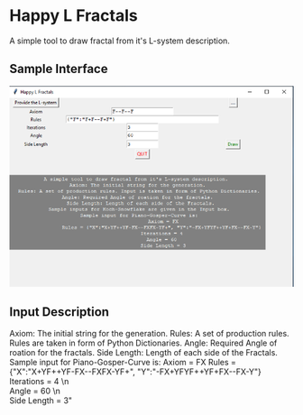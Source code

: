 # Happy L Fractals
A simple tool to draw fractal from it's L-system description.
## Sample Interface
![alt text](https://raw.githubusercontent.com/ashiq24/Fractals/main/interface.PNG)

## Input Description
Axiom: The initial string for the generation.
Rules: A set of production rules. Rules are taken in form of Python Dictionaries.
Angle: Required Angle of roation for the fractals.
Side Length: Length of each side of the Fractals.
Sample input for Piano-Gosper-Curve is:
                Axiom = FX
                Rules = {\"X\":\"X+YF++YF-FX--FXFX-YF+\", \"Y\":\"-FX+YFYF++YF+FX--FX-Y"}
                Iterations = 4 \n \
                Angle = 60 \n \
                Side Length = 3"
